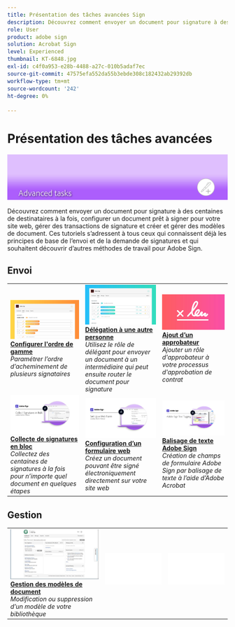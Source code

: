 ```yaml
---
title: Présentation des tâches avancées Sign
description: Découvrez comment envoyer un document pour signature à des centaines de destinataires à la fois, configurer un document prêt à signer pour votre site web, gérer des transactions de signature et créer et gérer des modèles de document
role: User
product: adobe sign
solution: Acrobat Sign
level: Experienced
thumbnail: KT-6848.jpg
exl-id: c4f0a953-e28b-4488-a27c-010b5adaf7ec
source-git-commit: 47575efa552da55b3ebde308c182432ab29392db
workflow-type: tm+mt
source-wordcount: '242'
ht-degree: 0%

---
```


# Présentation des tâches avancées

![Signer une image avancée](../assets/Hero-Advanced.png)

Découvrez comment envoyer un document pour signature à des centaines de destinataires à la fois, configurer un document prêt à signer pour votre site web, gérer des transactions de signature et créer et gérer des modèles de document. Ces tutoriels s’adressent à tous ceux qui connaissent déjà les principes de base de l’envoi et de la demande de signatures et qui souhaitent découvrir d’autres méthodes de travail pour Adobe Sign.

## Envoi

<table style="table-layout:fixed">
<tr>
  <td>
    <a href="setting-up-routing.md">
      <img alt="Configurer l'ordre de gamme" src="../assets/Routing.png">
    </a>
    <div>
    <a href="setting-up-routing.md"><strong>Configurer l'ordre de gamme</strong></a>
    </div>
    <em>Paramétrer l’ordre d’acheminement de plusieurs signataires</em>
    <br>
  </td>
  <td>
    <a href="delegate-signature.md">
      <img alt="Délégation à une autre personne" src="../assets/Delegating.png" />
    </a>  
    <div>
    <a href="delegate-signature.md"><strong>Délégation à une autre personne</strong></a>
    </div>
    <em>Utilisez le rôle de délégant pour envoyer un document à un intermédiaire qui peut ensuite router le document pour signature</em>
    <br>
  </td>
  <td>
    <a href="add-an-approver.md">
      <img alt="Ajout d’un approbateur" src="../assets/Approver.png" />
    </a>
    <div>
    <a href="add-an-approver.md"><strong>Ajout d’un approbateur</strong></a>
    </div>
    <em>Ajouter un rôle d'approbateur à votre processus d'approbation de contrat</em>
    <br>
  </td>
</tr>
<tr>
  <td>
    <a href="megasign.md">
      <img alt="Collecte de signatures en bloc" src="../assets/Megasign.png" />
    </a>
    <div>
    <a href="megasign.md"><strong>Collecte de signatures en bloc</strong></a>
    </div>
    <em>Collectez des centaines de signatures à la fois pour n’importe quel document en quelques étapes</em>
    <br>
  </td>
  <td>
    <a href="webform.md">
      <img alt="Configuration d’un formulaire web" src="../assets/Webform.png" />
    </a>
    <div>
    <a href="webform.md"><strong>Configuration d’un formulaire web</strong></a>
    </div>
    <em>Créez un document pouvant être signé électroniquement directement sur votre site web</em>
    <br>
  </td> 
  <td>
    <a href="adobe-sign-text-tagging.md">
      <img alt="Balisage de texte Adobe Sign" src="../assets/Text-Tagging.png" />
  </a>
    <div>
    <a href="adobe-sign-text-tagging.md"><strong>Balisage de texte Adobe Sign</strong></a>
    </div>
    <em>Création de champs de formulaire Adobe Sign par balisage de texte à l’aide d’Adobe Acrobat</em>
    <br>
  </td> 
</table>

## Gestion

<table style="table-layout:fixed">
<tr>
  <td>
    <a href="edit-a-template.md">
      <img alt="Gestion des modèles de document" src="../assets/ManageTemplate.png" />
    </a>
    <div>
    <a href="edit-a-template.md"><strong>Gestion des modèles de document</strong></a>
    </div>
    <em>Modification ou suppression d’un modèle de votre bibliothèque</em>
    <br>
  </td>  
  <td>
    <img alt="Espaceur" src="../assets/Whitespacer.png" />
    <div>
    <br>
  </td>
  <td>
    <img alt="Espaceur" src="../assets/Whitespacer.png" />
    <div>
    <br>
  </td>
</tr>
</table>

